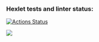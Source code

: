 ### Hexlet tests and linter status:
[![Actions Status](https://github.com/SvetlanaGreenFox/frontend-project-lvl1/workflows/hexlet-check/badge.svg)](https://github.com/SvetlanaGreenFox/frontend-project-lvl1/actions)

<a href="https://codeclimate.com/github/codeclimate/codeclimate/maintainability"><img src="https://api.codeclimate.com/v1/badges/a99a88d28ad37a79dbf6/maintainability" /></a>